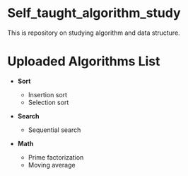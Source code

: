 # Self_taught_algorithm_study
This is repository on studying algorithm and data structure. 

# Uploaded Algorithms List
- **Sort**
  - Insertion sort
  - Selection sort

- **Search**
  - Sequential search 

- **Math**
  - Prime factorization
  - Moving average

